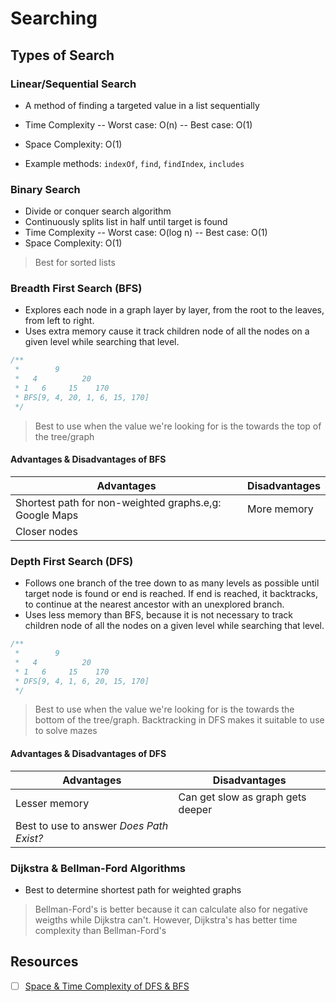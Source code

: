 # Searching

## Types of Search

### Linear/Sequential Search

- A method of finding a targeted value in a list sequentially
- Time Complexity
  -- Worst case: O(n)
  -- Best case: O(1)
- Space Complexity: O(1)

- Example methods: `indexOf`, `find`, `findIndex`, `includes`

### Binary Search

- Divide or conquer search algorithm
- Continuously splits list in half until target is found
- Time Complexity
  -- Worst case: O(log n)
  -- Best case: O(1)
- Space Complexity: O(1)

> Best for sorted lists

### Breadth First Search (BFS)

- Explores each node in a graph layer by layer, from the root to the leaves, from left to right.
- Uses extra memory cause it track children node of all the nodes on a given level while searching that level.

```js
/**
 *        9
 *   4          20
 * 1   6     15    170
 * BFS[9, 4, 20, 1, 6, 15, 170]
 */
```

> Best to use when the value we're looking for is the towards the top of the tree/graph

#### Advantages & Disadvantages of BFS

| Advantages                                             | Disadvantages |
| ------------------------------------------------------ | ------------- |
| Shortest path for non-weighted graphs.e,g: Google Maps | More memory   |
| Closer nodes                                           |

### Depth First Search (DFS)

- Follows one branch of the tree down to as many levels as possible until target node is found or end is reached. If end is reached, it backtracks, to continue at the nearest ancestor with an unexplored branch.
- Uses less memory than BFS, because it is not necessary to track children node of all the nodes on a given level while searching that level.

```js
/**
 *        9
 *   4          20
 * 1   6     15    170
 * DFS[9, 4, 1, 6, 20, 15, 170]
 */
```

> Best to use when the value we're looking for is the towards the bottom of the tree/graph. Backtracking in DFS makes it suitable to use to solve mazes

#### Advantages & Disadvantages of DFS

| Advantages                               | Disadvantages                     |
| ---------------------------------------- | --------------------------------- |
| Lesser memory                            | Can get slow as graph gets deeper |
| Best to use to answer _Does Path Exist?_ |

### Dijkstra & Bellman-Ford Algorithms

- Best to determine shortest path for weighted graphs

> Bellman-Ford's is better because it can calculate also for negative weigths while Dijkstra can't. However, Dijkstra's has better time complexity than Bellman-Ford's

## Resources

- [ ] [Space & Time Complexity of DFS & BFS](https://stackoverflow.com/questions/9844193/what-is-the-time-and-space-complexity-of-a-breadth-first-and-depth-first-tree-tr)
